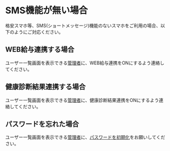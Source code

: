 # SMS機能が無い場合



格安スマホ等、SMS(ショートメッセージ)機能のないスマホをご利用の場合、以下のようにご対応ください。  

## WEB給与連携する場合
ユーザー一覧画面を表示できる[管理者](admin.md)に、WEB給与連携をONにするよう連絡してください。  

## 健康診断結果連携する場合
ユーザー一覧画面を表示できる[管理者](admin.md)に、健康診断結果連携をONにするよう連絡してください。  

## パスワードを忘れた場合
ユーザー一覧画面を表示できる[管理者](admin.md)に、[パスワードを初期化](password.md)をお願いしてください。  
